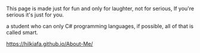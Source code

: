This page is made just for fun and only for laughter, not for serious, If you're serious it's just for you.

a student who can only C# programming languages, if possible, all of that is called smart.




https://hilkiafa.github.io/About-Me/
